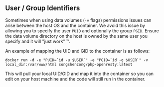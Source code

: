 ## User / Group Identifiers
Sometimes when using data volumes (`-v` flags) permissions issues can arise between the host OS and the container. We avoid this issue by allowing you to specify the user `PUID` and optionally the group `PGID`. Ensure the data volume directory on the host is owned by the same user you specify and it will "just work" ™.

An example of mapping the UID and GID to the container is as follows:
```
docker run -d -e "PUID=`id -u $USER`" -e "PGID=`id -g $USER`" -v local_dir:/var/www/html songshenzong/php-openresty:latest
```
This will pull your local UID/GID and map it into the container so you can edit on your host machine and the code will still run in the container.

